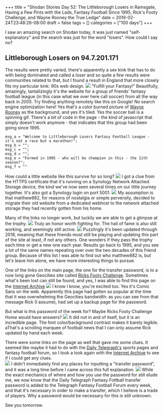 +++
title = "Shodan Stories Day 52: The Littleborough Losers in Ramsgate, Having a Few Pints with the Lads, Fantasy Football Since 1995, Rick's Footy Challenge, and Wayne Rooney the True Ledge"
date = 2019-02-24T23:48:26-08:00
draft = false
tags = []
categories = ["100 days"]
+++

I saw an amazing search on Shodan today, it was just named "self-explanatory" and the search was just for the word "losers". How could I say no?

## Littleborough Losers on 94.7.201.171
The results were pretty varied, there's apparently a sex kink that has to do with being dominated and called a loser and so quite a few results were communities related to that, but I found a result in England that more closely fits my particular kink: 90s web design.
![](/images/100Days/Day52/firstlook.png)
"Fulfill your Fantasy!" Beautifully, amazingly, tantalizingly it's the website for a group of friends' fantasy football league (in this case what we over here call soccer) from all the way back in _2005_. Try finding anything remotely like this on Google! No search engine optimization here! Yes that's a color burned picture of [Wayne Rooney](https://en.wikipedia.org/wiki/Wayne_Rooney) as the background, and yes it's tiled. Yes the soccer ball is a spinning gif. There's a bit of code in the page - the kind of javascript that simply doesn't work anymore - that indicates that this group had been going since 1995.
```
msg_a = "Welcome to Littleborough Losers Fantasy Football League - it's not a race but a marathon!";
msg_b = "";
msg_c = "";
msg_d = "";
msg_e = "Formed in 1995 - who will be champion in this - the 11th season?";
msg_f = ""
```

How could a little website like this survive for so long?
![](/images/100Days/Day52/certificate.png)
I got a clue from the HTTPS certificate that it's running on a Synology Network Attached Storage device, the kind we've now seen several times on our little journey together. It's also got a Synology login on port 5001.
![](/images/100Days/Day52/synology.png)
My assumption is that matthew882, for reasons of nostalgia or simple perversity, decided to migrate their old website from a dedicated webhost to the network attached storage they had recently gotten from his home.  

Many of the links no longer work, but luckily we are able to get a glimpse at the trophy.
![](/images/100Days/Day52/trophy.png)
Truly an honor worth fighting for. The hall of fame is also still working, and seemingly still active.
![](/images/100Days/Day52/hall.png)
Puzzlingly it's been updated through 2018, meaning that these friends must still be playing and updating this part of the site at least, if not any others. One wonders if they pass the trophy each time or get a new one each year. Results go back to 1995, and you see a lot of the same names repeating over over the two decades of this friend group. Because of this list I was able to find out who matthew882 is, but let's leave him alone, we have more interesting things to pursue.

One of the links on the main page, the one for the transfer password, is to a now long gone Geocities site called [Ricks Footy Challenge](http://www.geocities.com/ricksfootychallenge/password.htm). Sometimes what's been lost can still be found, and yes, I was able to find this page on the [Internet Archive](https://web.archive.org/web/20040929004518/http://www.geocities.com/ricksfootychallenge/index.html)
![](/images/100Days/Day52/rickspassword.png)
I know I know, you're excited too. Yes it's Comic Sans on the web. Apparently this page had gotten so popular at the time that it was overwhelming the Geocities bandwidth: as you can see from that message Rick (I assume), had set up a backup page for the password.

But what is this password of the week for? Maybe Ricks Footy Challenge Home would have answers?
![](/images/100Days/Day52/footychallenge.png)
It did not in and of itself, but it is an incredible page. The font color/background contrast makes it barely legible. aThat's a scrolling marquee of football news that I can only assume Rick updated by hand each week.

There were some links on the page as well that gave me some clues. It seemed like maybe it had to do with the [Daily Telegraph's](https://en.wikipedia.org/wiki/Telegraph_Media_Group) sports pages and fantasy football forum, so I took a look again with the [Internet Archive](https://web.archive.org/web/20050917223011/http://www.fantasygames.telegraph.co.uk/portal/main.jhtml?grid=P9&view=GAMES) to see if I could get any clues.  
![](/images/100Days/Day52/telegraph.png)
I didn't immediately find any places for inputting a "transfer password", and it was a long time before I came across this full explanation.
![](/images/100Days/Day52/fiso.png)
While the exact mechanics of where and how you use the password for still elude me, we now know that the Daily Telegraph Fantasy Fottball transfer password is added to the Telegraph Fantasy Football Forum every week, and that it's necessary in order to make a transfer, which I believe is a trade of players. Why a password would be necessary for this is still unknown.

See you tomorrow.
